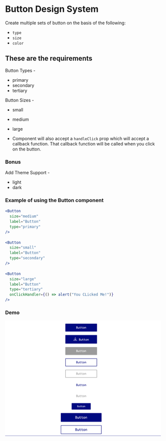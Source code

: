 # Button Design System

Create multiple sets of button on the basis of the following:

- `type`
- `size`
- `color`

## These are the requirements

Button Types -

- primary
- secondary
- tertiary

Button Sizes -

- small
- medium
- large

- Component will also accept a `handleClick` prop which will accept a callback function. That callback function will be called when you click on the button.

### Bonus

Add Theme Support -

- light
- dark

### Example of using the Button component

```jsx
<Button
  size="medium"
  label="Button"
  type="primary"
/>

<Button
  size="small"
  label="Button"
  type="secondary"
/>

<Button
  size="large"
  label="Button"
  type="tertiary"
  onClickHandler={() => alert("You CLicked Me!")}
/>
```

### Demo

![Button Display](https://github.com/nnnkit/react-tasks/raw/master/button-types/buttons.png)

